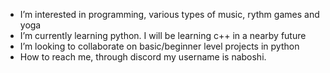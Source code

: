 - I’m interested in programming, various types of music, rythm games and yoga
- I’m currently learning python. I will be learning c++ in a nearby future
- I’m looking to collaborate on basic/beginner level projects in python
- How to reach me, through discord my username is naboshi.

<!---
naboshi229/naboshi229 is a special repository because its `README.md` (this file) appears on your GitHub profile.
You can click the Preview link to take a look at your changes.
--->
